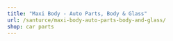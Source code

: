 ```yaml
---
title: "Maxi Body - Auto Parts, Body & Glass"
url: /santurce/maxi-body-auto-parts-body-and-glass/
shop: car parts
---
```

